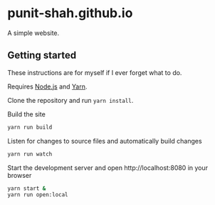 # punit-shah.github.io

A simple website.

## Getting started

These instructions are for myself if I ever forget what to do.

Requires [Node.js](https://nodejs.org/) and [Yarn](https://yarnpkg.com/).

Clone the repository and run `yarn install`.

Build the site

```sh
yarn run build
```

Listen for changes to source files and automatically build changes

```sh
yarn run watch
```

Start the development server and open http://localhost:8080 in your browser

```sh
yarn start &
yarn run open:local
```
